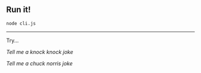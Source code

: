 ##  Run it!

```sh
node cli.js
```

---

Try...

*Tell me a knock knock joke*

*Tell me a chuck norris joke*
